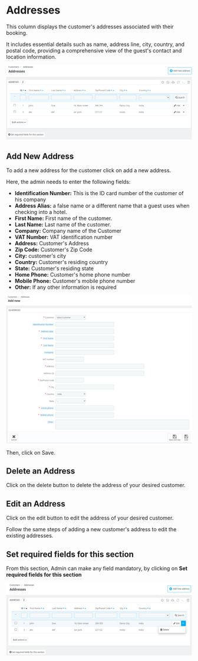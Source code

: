 # Addresses

This column displays the customer's addresses associated with their booking.

It includes essential details such as name, address line, city, country, and postal code, providing a comprehensive view of the guest's contact and location information.

![All addresses!](./all_addresses.png)

## Add New Address

To add a new address for the customer click on add a new address.

Here, the admin needs to enter the following fields:

- **Identification Number:** This is the ID card number of the customer of his company
- **Address Alias:**  a false name or a different name that a guest uses when checking into a hotel.
- **First Name:** First name of the customer.
- **Last Name:** Last name of the customer.
- **Company:** Company name of the Customer
- **VAT Number:** VAT identification number
- **Address:** Customer's Address
- **Zip Code:** Customer's Zip Code
- **City:** customer's city
- **Country:** Customer's residing country
- **State:** Customer's residing state
- **Home Phone:** Customer's home phone number
- **Mobile Phone:** Customer's mobile phone number
- **Other:** If any other information is required

![Add new customer!](./add_new_address.png)

Then, click on Save.

## Delete an Address
Click on the delete button to delete the address of your desired customer.

## Edit an Address

Click on the edit button to edit the address of your desired customer.

Follow the same steps of adding a new customer's address to edit the existing addresses.


## Set required fields for this section

From this section, Admin can make any field mandatory, by clicking on **Set required fields for this section**

![edit/dlt!](./edit_address.png)


